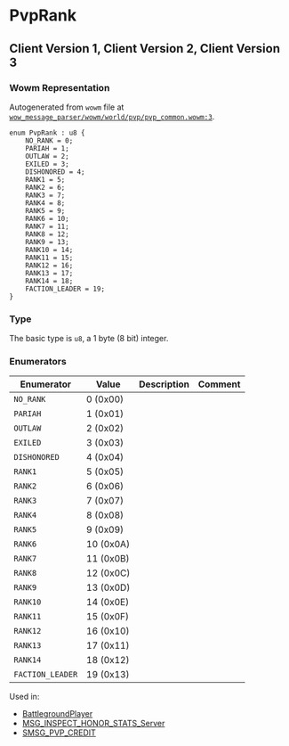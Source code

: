 # PvpRank

## Client Version 1, Client Version 2, Client Version 3

### Wowm Representation

Autogenerated from `wowm` file at [`wow_message_parser/wowm/world/pvp/pvp_common.wowm:3`](https://github.com/gtker/wow_messages/tree/main/wow_message_parser/wowm/world/pvp/pvp_common.wowm#L3).

```rust,ignore
enum PvpRank : u8 {
    NO_RANK = 0;
    PARIAH = 1;
    OUTLAW = 2;
    EXILED = 3;
    DISHONORED = 4;
    RANK1 = 5;
    RANK2 = 6;
    RANK3 = 7;
    RANK4 = 8;
    RANK5 = 9;
    RANK6 = 10;
    RANK7 = 11;
    RANK8 = 12;
    RANK9 = 13;
    RANK10 = 14;
    RANK11 = 15;
    RANK12 = 16;
    RANK13 = 17;
    RANK14 = 18;
    FACTION_LEADER = 19;
}
```
### Type
The basic type is `u8`, a 1 byte (8 bit) integer.
### Enumerators
| Enumerator | Value  | Description | Comment |
| --------- | -------- | ----------- | ------- |
| `NO_RANK` | 0 (0x00) |  |  |
| `PARIAH` | 1 (0x01) |  |  |
| `OUTLAW` | 2 (0x02) |  |  |
| `EXILED` | 3 (0x03) |  |  |
| `DISHONORED` | 4 (0x04) |  |  |
| `RANK1` | 5 (0x05) |  |  |
| `RANK2` | 6 (0x06) |  |  |
| `RANK3` | 7 (0x07) |  |  |
| `RANK4` | 8 (0x08) |  |  |
| `RANK5` | 9 (0x09) |  |  |
| `RANK6` | 10 (0x0A) |  |  |
| `RANK7` | 11 (0x0B) |  |  |
| `RANK8` | 12 (0x0C) |  |  |
| `RANK9` | 13 (0x0D) |  |  |
| `RANK10` | 14 (0x0E) |  |  |
| `RANK11` | 15 (0x0F) |  |  |
| `RANK12` | 16 (0x10) |  |  |
| `RANK13` | 17 (0x11) |  |  |
| `RANK14` | 18 (0x12) |  |  |
| `FACTION_LEADER` | 19 (0x13) |  |  |

Used in:
* [BattlegroundPlayer](battlegroundplayer.md)
* [MSG_INSPECT_HONOR_STATS_Server](msg_inspect_honor_stats_server.md)
* [SMSG_PVP_CREDIT](smsg_pvp_credit.md)

